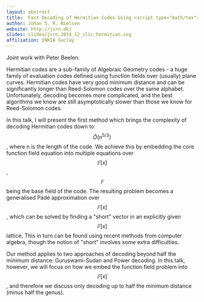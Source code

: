 ```yaml
---
layout: abstract
title:  Fast Decoding of Hermitian Codes Using <script type="math/tex">𝔽[x]</script>-Lattice Basis Reduction
author: Johan S. R. Nielsen
website: http://jsrn.dk/
slides: slides/jsrn_2014_12_clic_hermitian.svg
affiliation: INRIA Saclay
---
```

Joint work with Peter Beelen.

Hermitian codes are a sub-family of Algebraic Geometry codes - a huge family of
evaluation codes defined using function fields over (usually) plane curves.
Hermitian codes have very good minimum distance and can be significantly longer
than Reed-Solomon codes over the same alphabet. Unfortunately, decoding becomes
more complicated, and the best algorithms we know are still asymptotically
slower than those we know for Reed-Solomon codes.

In this talk, I will present the first method which brings the complexity of
decoding Hermitian codes down to $$\tilde{O}(n^{5/3})$$, where n is the length of the code.
We achieve this by embedding the core function field equation into multiple
equations over $$𝔽[x]$$, $$𝔽$$ being the base field of the code. The resulting problem
becomes a generalised Padé approximation over $$𝔽[x]$$, which can be solved by
finding a "short" vector in an explicitly given $$𝔽[x]$$ lattice. This in turn can
be found using recent methods from computer algebra, though the notion of "short"
involves some extra difficulties.

Our method applies to two approaches of decoding beyond half the minimum
distance: Guruswami-Sudan and Power decoding. In this talk, however, we will
focus on how we embed the function field problem into $$𝔽[x]$$, and therefore we
discuss only decoding up to half the minimum distance (minus half the genus).
